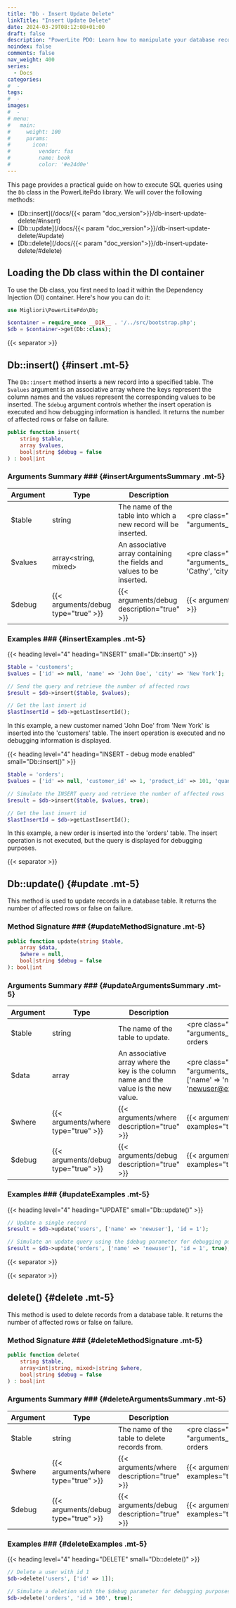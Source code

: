 ```yaml
---
title: "Db - Insert Update Delete"
linkTitle: "Insert Update Delete"
date: 2024-03-29T08:12:08+01:00
draft: false
description: "PowerLite PDO: Learn how to manipulate your database records using insert, update, and delete operations."
noindex: false
comments: false
nav_weight: 400
series:
  - Docs
categories:
#  -
tags:
#  -
images:
#  -
# menu:
#   main:
#     weight: 100
#     params:
#       icon:
#         vendor: fas
#         name: book
#         color: '#e24d0e'
---
```


This page provides a practical guide on how to execute SQL queries using the `Db` class in the PowerLitePdo library. We will cover the following methods:

- [Db::insert](/docs/{{< param "doc_version">}}/db-insert-update-delete/#insert)
- [Db::update](/docs/{{< param "doc_version">}}/db-insert-update-delete/#update)
- [Db::delete](/docs/{{< param "doc_version">}}/db-insert-update-delete/#delete)

<!--more-->

## Loading the Db class within the DI container

To use the Db class, you first need to load it within the Dependency Injection (DI) container. Here's how you can do it:

```php
use Migliori\PowerLitePdo\Db;

$container = require_once __DIR__ . '/../src/bootstrap.php';
$db = $container->get(Db::class);
```

{{< separator >}}

<article>

## Db::insert() {#insert .mt-5}

The `Db::insert` method inserts a new record into a specified table. The `$values` argument is an associative array where the keys represent the column names and the values represent the corresponding values to be inserted. The `$debug` argument controls whether the insert operation is executed and how debugging information is handled. It returns the number of affected rows or false on failure.

```php
public function insert(
    string $table,
    array $values,
    bool|string $debug = false
) : bool|int
```

### Arguments Summary ### {#insertArgumentsSummary .mt-5}

| Argument | Type | Description | Example |
| --- | --- | --- | --- |
| $table | string | The name of the table into which a new record will be inserted. | <pre class="{{< param "arguments_code_class">}}">'customers'</pre> |
| $values | array<string, mixed> | An associative array containing the fields and values to be inserted. | <pre class="{{< param "arguments_code_class">}}">['name' => 'Cathy', 'city' => 'Cardiff']</pre> |
| $debug | {{< arguments/debug type="true" >}} | {{< arguments/debug description="true" >}} | {{< arguments/debug examples="true" >}} |

### Examples ### {#insertExamples .mt-5}

{{< heading level="4" heading="INSERT" small="Db::insert()" >}}

```php
$table = 'customers';
$values = ['id' => null, 'name' => 'John Doe', 'city' => 'New York'];

// Send the query and retrieve the number of affected rows
$result = $db->insert($table, $values);

// Get the last insert id
$lastInsertId = $db->getLastInsertId();
```

In this example, a new customer named 'John Doe' from 'New York' is inserted into the 'customers' table. The insert operation is executed and no debugging information is displayed.

{{< heading level="4" heading="INSERT - debug mode enabled" small="Db::insert()" >}}

```php
$table = 'orders';
$values = ['id' => null, 'customer_id' => 1, 'product_id' => 101, 'quantity' => 3];

// Simulate the INSERT query and retrieve the number of affected rows
$result = $db->insert($table, $values, true);

// Get the last insert id
$lastInsertId = $db->getLastInsertId();
```

In this example, a new order is inserted into the 'orders' table. The insert operation is not executed, but the query is displayed for debugging purposes.
</article>

{{< separator >}}

<article>

## Db::update() {#update .mt-5}

This method is used to update records in a database table. It returns the number of affected rows or false on failure.

### Method Signature ### {#updateMethodSignature .mt-5}

```php
public function update(string $table,
    array $data,
    $where = null,
    bool|string $debug = false
): bool|int
```

### Arguments Summary ### {#updateArgumentsSummary .mt-5}

| Argument | Type | Description | Example |
| --- | --- | --- | --- |
| $table | string | The name of the table to update. | <pre class="{{< param "arguments_code_class">}}">users<br>orders</pre> |
| $data | array | An associative array where the key is the column name and the value is the new value. | <pre class="{{< param "arguments_code_class">}}">['name' => 'newuser', 'email' => 'newuser@example.com']</pre> |
| $where | {{< arguments/where type="true" >}} | {{< arguments/where description="true" >}} | {{< arguments/where examples="true" >}} |
| $debug | {{< arguments/debug type="true" >}} | {{< arguments/debug description="true" >}} | {{< arguments/debug examples="true" >}} |

### Examples ### {#updateExamples .mt-5}

{{< heading level="4" heading="UPDATE" small="Db::update()" >}}

```php
// Update a single record
$result = $db->update('users', ['name' => 'newuser'], 'id = 1');

// Simulate an update query using the $debug parameter for debugging purposes. The update operation is not actually executed.
$result = $db->update('orders', ['name' => 'newuser'], 'id = 1', true);
```

</article>

{{< separator >}}

<article>

{{< separator >}}

<article>

## delete() {#delete .mt-5}

This method is used to delete records from a database table. It returns the number of affected rows or false on failure.

### Method Signature ### {#deleteMethodSignature .mt-5}

```php
public function delete(
    string $table,
    array<int|string, mixed>|string $where,
    bool|string $debug = false
) : bool|int
```

### Arguments Summary ### {#deleteArgumentsSummary .mt-5}

| Argument | Type | Description | Examples |
| --- | --- | --- | --- |
| $table | string | The name of the table to delete records from. | <pre class="{{< param "arguments_code_class">}}">users<br>orders</pre> |
| $where | {{< arguments/where type="true" >}} | {{< arguments/where description="true" >}} | {{< arguments/where examples="true" >}} |
| $debug | {{< arguments/debug type="true" >}} | {{< arguments/debug description="true" >}} | {{< arguments/debug examples="true" >}} |

### Examples ### {#deleteExamples .mt-5}

{{< heading level="4" heading="DELETE" small="Db::delete()" >}}

```php
// Delete a user with id 1
$db->delete('users', ['id' => 1]);

// Simulate a deletion with the $debug parameter for debugging purposes. The delete operation is not actually executed.
$db->delete('orders', 'id = 100', true);
```

</article>
